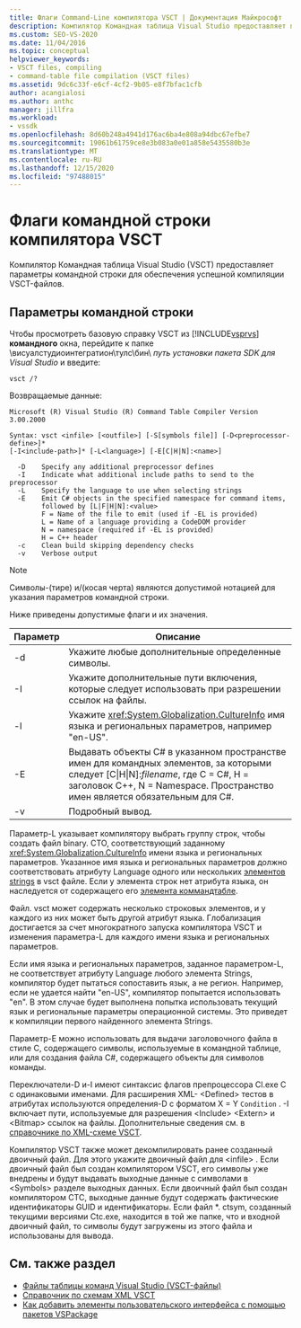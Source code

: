 ```yaml
---
title: Флаги Command-Line компилятора VSCT | Документация Майкрософт
description: Компилятор Командная таблица Visual Studio предоставляет параметры командной строки для обеспечения успешной компиляции vsct-файлов.
ms.custom: SEO-VS-2020
ms.date: 11/04/2016
ms.topic: conceptual
helpviewer_keywords:
- VSCT files, compiling
- command-table file compilation (VSCT files)
ms.assetid: 9dc6c33f-e6cf-4cf2-9b05-e8f7bfac1cfb
author: acangialosi
ms.author: anthc
manager: jillfra
ms.workload:
- vssdk
ms.openlocfilehash: 8d60b248a4941d176ac6ba4e808a94dbc67efbe7
ms.sourcegitcommit: 19061b61759ce8e3b083a0e01a858e5435580b3e
ms.translationtype: MT
ms.contentlocale: ru-RU
ms.lasthandoff: 12/15/2020
ms.locfileid: "97488015"
---
```

# <a name="vsct-compiler-command-line-flags"></a>Флаги командной строки компилятора VSCT
Компилятор Командная таблица Visual Studio (VSCT) предоставляет параметры командной строки для обеспечения успешной компиляции VSCT-файлов.

## <a name="command-line-parameters"></a>Параметры командной строки
 Чтобы просмотреть базовую справку VSCT из [!INCLUDE[vsprvs](../../code-quality/includes/vsprvs_md.md)] **командного** окна, перейдите к папке \висуалстудиоинтегратион\тулс\бин\ *путь установки пакета SDK для Visual Studio* и введите:

```
vsct /?
```

 Возвращаемые данные:

```
Microsoft (R) Visual Studio (R) Command Table Compiler Version 3.00.2000

Syntax: vsct <infile> [<outfile>] [-S[symbols file]] [-D<preprocessor-define>]*
[-I<include-path>]* [-L<language>] [-E[C|H|N]:<name>]

  -D    Specify any additional preprocessor defines
  -I    Indicate what additional include paths to send to the preprocessor
  -L    Specify the language to use when selecting strings
  -E    Emit C# objects in the specified namespace for command items,
        followed by [L|F|H|N]:<value>
        F = Name of the file to emit (used if -EL is provided)
        L = Name of a language providing a CodeDOM provider
        N = namespace (required if -EL is provided)
        H = C++ header
  -c    Clean build skipping dependency checks
  -v    Verbose output
```

> [!NOTE]
> Символы-(тире) и/(косая черта) являются допустимой нотацией для указания параметров командной строки.

 Ниже приведены допустимые флаги и их значения.

|Параметр|Описание|
|------------|-----------------|
|-d|Укажите любые дополнительные определенные символы.|
|-I|Укажите дополнительные пути включения, которые следует использовать при разрешении ссылок на файлы.|
|-l|Укажите <xref:System.Globalization.CultureInfo> имя языка и региональных параметров, например "en-US".|
|-E|Выдавать объекты C# в указанном пространстве имен для командных элементов, за которыми следует [C&#124;H&#124;N]:*filename*, где C = C#, H = заголовок C++, N = Namespace. Пространство имен является обязательным для C#.|
|-v|Подробный вывод.|

 Параметр-L указывает компилятору выбрать группу строк, чтобы создать файл binary. CTO, соответствующий заданному <xref:System.Globalization.CultureInfo> имени языка и региональных параметров. Указанное имя языка и региональных параметров должно соответствовать атрибуту Language одного или нескольких [элементов strings](../../extensibility/strings-element.md) в vsct файле. Если у элемента строк нет атрибута языка, он наследуется от содержащего его [элемента коммандтабле](../../extensibility/commandtable-element.md).

 Файл. vsct может содержать несколько строковых элементов, и у каждого из них может быть другой атрибут языка. Глобализация достигается за счет многократного запуска компилятора VSCT и изменения параметра-L для каждого имени языка и региональных параметров.

 Если имя языка и региональных параметров, заданное параметром-L, не соответствует атрибуту Language любого элемента Strings, компилятор будет пытаться сопоставить язык, а не регион. Например, если не удается найти "en-US", компилятор попытается использовать "en". В этом случае будет выполнена попытка использовать текущий язык и региональные параметры операционной системы. Это приведет к компиляции первого найденного элемента Strings.

 Параметр-E можно использовать для выдачи заголовочного файла в стиле C, содержащего символы, используемые в командной таблице, или для создания файла C#, содержащего объекты для символов команды.

 Переключатели-D и-I имеют синтаксис флагов препроцессора Cl.exe C с одинаковыми именами. Для расширения XML- \<Defined> тестов в атрибутах используются определения-D с форматом X = Y `Condition` . -I включает пути, используемые для разрешения \<Include> \<Extern> и \<Bitmap> ссылок на файлы. Дополнительные сведения см. в [справочнике по XML-схеме VSCT](../../extensibility/vsct-xml-schema-reference.md).

 Компилятор VSCT также может декомпилировать ранее созданный двоичный файл. Для этого укажите двоичный файл для \<infile> .   Если двоичный файл был создан компилятором VSCT, его символы уже внедрены и будут выдавать выходные данные с символами в \<Symbols> разделе выходных данных. Если двоичный файл был создан компилятором CTC, выходные данные будут содержать фактические идентификаторы GUID и идентификаторы. Если файл *. ctsym, созданный текущими версиями Ctc.exe, находится в той же папке, что и входной двоичный файл, то символы будут загружены из этого файла и использованы для вывода.

## <a name="see-also"></a>См. также раздел
- [Файлы таблицы команд Visual Studio (VSCT-файлы)](../../extensibility/internals/visual-studio-command-table-dot-vsct-files.md)
- [Справочник по схемам XML VSCT](../../extensibility/vsct-xml-schema-reference.md)
- [Как добавить элементы пользовательского интерфейса с помощью пакетов VSPackage](../../extensibility/internals/how-vspackages-add-user-interface-elements.md)
